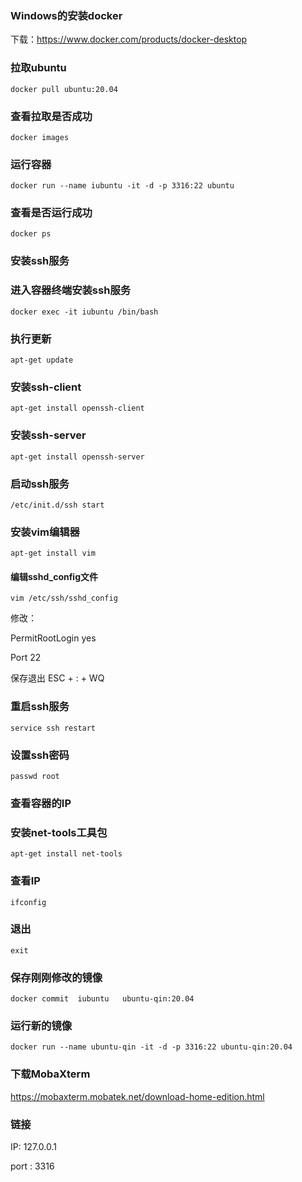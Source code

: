### Windows的安装docker

下载：https://www.docker.com/products/docker-desktop



### 拉取ubuntu

```shell
docker pull ubuntu:20.04
```



### 查看拉取是否成功

```shell
docker images
```



### 运行容器

```shell
docker run --name iubuntu -it -d -p 3316:22 ubuntu
```



### 查看是否运行成功

```shell
docker ps
```



### 安装ssh服务



### 进入容器终端安装ssh服务

```shell
docker exec -it iubuntu /bin/bash
```



### 执行更新

```shell
apt-get update
```



### 安装ssh-client

```shell
apt-get install openssh-client
```



### 安装ssh-server

```shell
apt-get install openssh-server
```



### 启动ssh服务

```shell
/etc/init.d/ssh start
```



### 安装vim编辑器

```shell
apt-get install vim
```



#### 编辑sshd_config文件

```shell
vim /etc/ssh/sshd_config
```

修改：

PermitRootLogin yes

Port 22

保存退出 ESC + : + WQ





### 重启ssh服务

```shell
service ssh restart
```



### 设置ssh密码

```shell
passwd root
```



### 查看容器的IP



### 安装net-tools工具包

```shell
apt-get install net-tools
```



### 查看IP

```shell
ifconfig
```



### 退出

```shell
exit
```



### 保存刚刚修改的镜像

```shell
docker commit  iubuntu   ubuntu-qin:20.04
```



### 运行新的镜像

```shell
docker run --name ubuntu-qin -it -d -p 3316:22 ubuntu-qin:20.04
```



### 下载MobaXterm

https://mobaxterm.mobatek.net/download-home-edition.html



### 链接

IP: 127.0.0.1

port : 3316



